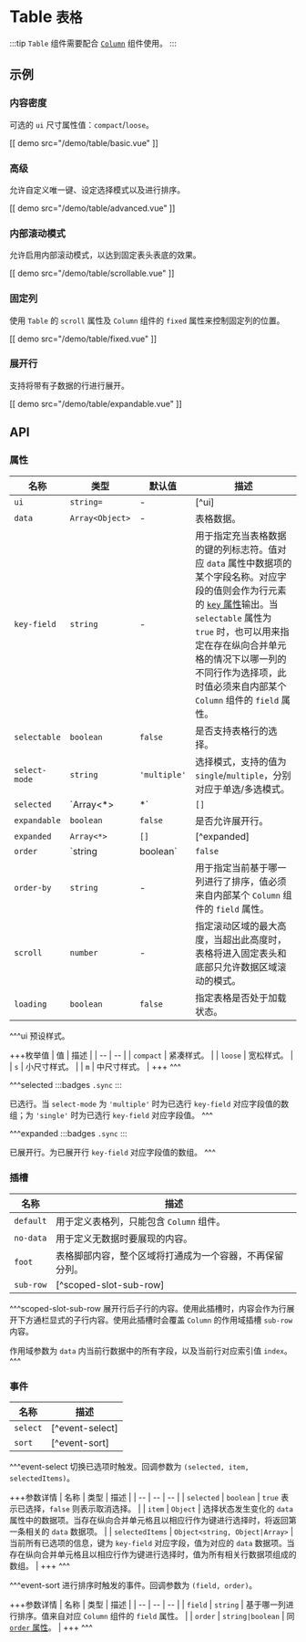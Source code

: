 # Table <small>表格</small>

:::tip
`Table` 组件需要配合 [`Column`](./column) 组件使用。
:::

## 示例

### 内容密度

可选的 `ui` 尺寸属性值：`compact`/`loose`。

[[ demo src="/demo/table/basic.vue" ]]

### 高级

允许自定义唯一键、设定选择模式以及进行排序。

[[ demo src="/demo/table/advanced.vue" ]]

### 内部滚动模式

允许启用内部滚动模式，以达到固定表头表底的效果。

[[ demo src="/demo/table/scrollable.vue" ]]

### 固定列

使用 `Table` 的 `scroll` 属性及 `Column` 组件的 `fixed` 属性来控制固定列的位置。

[[ demo src="/demo/table/fixed.vue" ]]

### 展开行

支持将带有子数据的行进行展开。

[[ demo src="/demo/table/expandable.vue" ]]

## API

### 属性

| 名称 | 类型 | 默认值 | 描述 |
| -- | -- | -- | -- |
| `ui` | `string=` | - | [^ui] |
| `data` | `Array<Object>` | - | 表格数据。 |
| `key-field` | `string` | - | 用于指定充当表格数据的键的列标志符。值对应 `data` 属性中数据项的某个字段名称。对应字段的值则会作为行元素的 [`key` 属性](https://cn.vuejs.org/v2/guide/list.html#key)输出。当 `selectable` 属性为 `true` 时，也可以用来指定在存在纵向合并单元格的情况下以哪一列的不同行作为选择项，此时值必须来自内部某个 `Column` 组件的 `field` 属性。 |
| `selectable` | `boolean` | `false` | 是否支持表格行的选择。 |
| `select-mode` | `string` | `'multiple'` | 选择模式，支持的值为 `single`/`multiple`，分别对应于单选/多选模式。 |
| `selected` | `Array<*>|*` | `[]` | [^selected] |
| `expandable` | `boolean` | `false` | 是否允许展开行。 |
| `expanded` | `Array<*>` | `[]` | [^expanded] |
| `order` | `string|boolean` | `false` | 排序顺序。为 `false` 时表示无序，为字符串值 `'asc'`/`'desc'` 时分别为升序/降序。 |
| `order-by` | `string` | - | 用于指定当前基于哪一列进行了排序，值必须来自内部某个 `Column` 组件的 `field` 属性。 |
| `scroll` | `number` | - | 指定滚动区域的最大高度，当超出此高度时，表格将进入固定表头和底部只允许数据区域滚动的模式。 |
| `loading` | `boolean` | `false` | 指定表格是否处于加载状态。 |

^^^ui
预设样式。

+++枚举值
| 值 | 描述 |
| -- | -- |
| `compact` | 紧凑样式。 |
| `loose` | 宽松样式。 |
| `s` | 小尺寸样式。 |
| `m` | 中尺寸样式。 |
+++
^^^

^^^selected
:::badges
`.sync`
:::

已选行。当 `select-mode` 为 `'multiple'` 时为已选行 `key-field` 对应字段值的数组；为 `'single'` 时为已选行 `key-field` 对应字段值。
^^^

^^^expanded
:::badges
`.sync`
:::

已展开行。为已展开行 `key-field` 对应字段值的数组。
^^^

### 插槽

| 名称 | 描述 |
| -- | -- |
| `default` | 用于定义表格列，只能包含 `Column` 组件。 |
| `no-data` | 用于定义无数据时要展现的内容。 |
| `foot` | 表格脚部内容，整个区域将打通成为一个容器，不再保留分列。 |
| `sub-row` | [^scoped-slot-sub-row] |

^^^scoped-slot-sub-row
展开行后子行的内容。使用此插槽时，内容会作为行展开下方通栏显式的子行内容。使用此插槽时会覆盖 `Column` 的作用域插槽 `sub-row` 内容。

作用域参数为 `data` 内当前行数据中的所有字段，以及当前行对应索引值 `index`。
^^^

### 事件

| 名称 | 描述 |
| -- | -- |
| `select` | [^event-select] |
| `sort` | [^event-sort] |

^^^event-select
切换已选项时触发。回调参数为 `(selected, item, selectedItems)`。

+++参数详情
| 名称 | 类型 | 描述 |
| -- | -- | -- |
| `selected` | `boolean` | `true` 表示已选择，`false` 则表示取消选择。 |
| `item` | `Object` | 选择状态发生变化的 `data` 属性中的数据项。当存在纵向合并单元格且以相应行作为键进行选择时，将返回第一条相关的 `data` 数据项。 |
| `selectedItems` | `Object<string, Object|Array>` | 当前所有已选项的信息，键为 `key-field` 对应字段，值为对应的 `data` 数据项。当存在纵向合并单元格且以相应行作为键进行选择时，值为所有相关行数据项组成的数组。 |
+++
^^^

^^^event-sort
进行排序时触发的事件。回调参数为 `(field, order)`。

+++参数详情
| 名称 | 类型 | 描述 |
| -- | -- | -- |
| `field` | `string` | 基于哪一列进行排序。值来自对应 `Column` 组件的 `field` 属性。 |
| `order` | `string|boolean` | 同 [`order` 属性](#属性)。 |
+++
^^^
